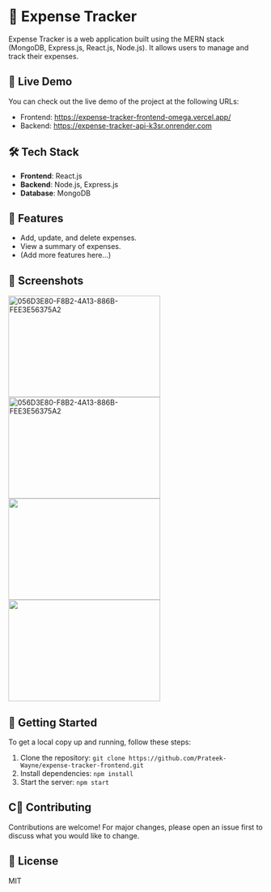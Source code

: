 # 💸 Expense Tracker


Expense Tracker is a web application built using the MERN stack (MongoDB, Express.js, React.js, Node.js). It allows users to manage and track their expenses.

## 🚀 Live Demo

You can check out the live demo of the project at the following URLs:
- Frontend: https://expense-tracker-frontend-omega.vercel.app/
- Backend: https://expense-tracker-api-k3sr.onrender.com

## 🛠️ Tech Stack


- **Frontend**: React.js
- **Backend**: Node.js, Express.js
- **Database**: MongoDB

## 🎁 Features

- Add, update, and delete expenses.
- View a summary of expenses.
- (Add more features here...)

## 📸 Screenshots


<div style={{ display:"flex" }} >

<img width="300" height="200"  alt="056D3E80-F8B2-4A13-886B-FEE3E56375A2" src="https://github.com/Prateek-Wayne/expense-tracker-frontend/assets/114328592/31117361-462a-4661-9a5d-96ce2ee3cfa9">
<img width="300" height="200"  alt="056D3E80-F8B2-4A13-886B-FEE3E56375A2" src="https://github.com/Prateek-Wayne/expense-tracker-frontend/assets/114328592/d4aed425-2ebe-4c37-b600-56c23e3d690e">

</div>

<div style={{ display:"flex" }} >

<img width="300" height="200"  src="https://github.com/Prateek-Wayne/expense-tracker-frontend/assets/114328592/b326e100-08e9-4be1-b38a-6d1ba0adacb8">

<img width="300" height="200"  src="https://github.com/Prateek-Wayne/expense-tracker-frontend/assets/114328592/5a6c05bc-c8a7-4869-9286-e24e362590d1">

</div>

## 🏁 Getting Started

To get a local copy up and running, follow these steps:

1. Clone the repository: `git clone https://github.com/Prateek-Wayne/expense-tracker-frontend.git`
2. Install dependencies: `npm install`
3. Start the server: `npm start`

## C🤝 Contributing

Contributions are welcome! For major changes, please open an issue first to discuss what you would like to change.

## 📜 License

MIT

